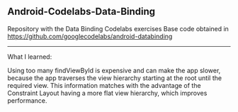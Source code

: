 ## Android-Codelabs-Data-Binding
Repository with the Data Binding Codelabs exercises
Base code obtained in https://github.com/googlecodelabs/android-databinding

------------
What I learned:

Using too many findViewById is expensive and can make the app slower, because the app traverses the view hierarchy starting at the root until the required view. This information matches with the advantage of the Constraint Layout having a more flat view hierarchy, which improves performance.
